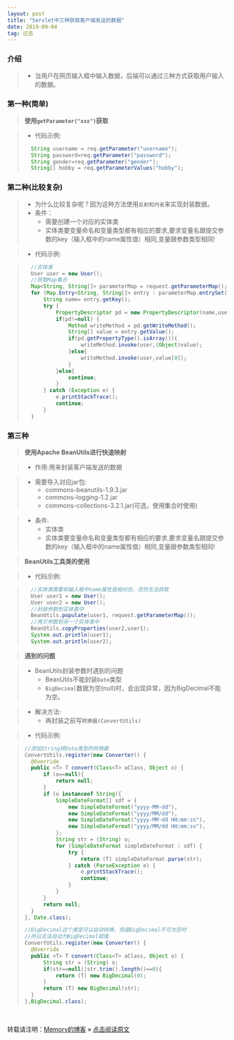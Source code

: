 ```yaml
---
layout: post
title: "Servlet中三种获取客户端发送的数据"
date: 2019-09-04
tag: 过去
---
```

### 介绍

> * 当用户在网页输入框中输入数据，后端可以通过三种方式获取用户输入的数据。

### 第一种(简单)

> **使用`getParameter("xxx")`获取**

> * 代码示例:
> ```java
>   String username = req.getParameter("username");
>   String password=req.getParameter("password");
>   String gender=req.getParameter("gender");
>   String[] hobby = req.getParameterValues("hobby");
> ```

### 第二种(比较复杂)

> * 为什么比较复杂呢？因为这种方法使用`反射和内省`来实现封装数据。
> * 条件：
>   - 需要创建一个对应的实体类
>   - 实体类要变量命名和变量类型都有相应的要求,要求变量名跟提交参数的key（输入框中的name属性值）相同,变量跟参数类型相同!

> * 代码示例:

>```java
>   //实体类
>   User user = new User();
>   //获取Map集合
>   Map<String, String[]> parameterMap = request.getParameterMap();
>   for (Map.Entry<String, String[]> entry : parameterMap.entrySet()) {
>       String name= entry.getKey();
>       try {
>           PropertyDescriptor pd = new PropertyDescriptor(name,user.getClass());
>           if(pd!=null) {
>               Method writeMethod = pd.getWriteMethod();
>               String[] value = entry.getValue();
>               if(pd.getPropertyType().isArray()){
>                   writeMethod.invoke(user,(Object)value);
>               }else{
>                   writeMethod.invoke(user,value[0]);
>               }
>           }else{
>               continue;
>           }
>       } catch (Exception e) {
>           e.printStackTrace();
>           continue;
>       }
>   }
>```

### 第三种

> **使用Apache BeanUtils进行快速映射**

> * 作用:用来封装客户端发送的数据

> * 需要导入对应jar包:
>   - commons-beanutils-1.9.3.jar
>   - commons-logging-1.2.jar
>   - commons-collections-3.2.1.jar(可选，使用集合时使用)

> * 条件:
>   - 实体类
>   - 实体类要变量命名和变量类型都有相应的要求,要求变量名跟提交参数的key（输入框中的name属性值）相同,变量跟参数类型相同!

> **BeanUtils工具类的使用**

> * 代码示例:

>```java
>   //实体类需要和输入框中name属性值相对应，否则无法获取
>   User user1 = new User();
>   User user2 = new User();
>   //封装参数到实体类中
>   BeanUtils.populate(user1, request.getParameterMap());
>   //拷贝参数到另一个实体类中
>   BeanUtils.copyProperties(user2,user1);	
>   System.out.println(user1);
>   System.out.println(user2);
>```

> **遇到的问题**

> * BeanUtils封装参数时遇到的问题
>   - BeanUtils不能封装`Date`类型
>   - `BigDecimal`数据为空(null)时，会出现异常，因为BigDecimal不能为空。

> * 解决方法:
>   - 再封装之前写`转换器(ConvertUtils)`

> * 代码示例:

>```java
>//添加String转Date类型的转换器
>ConvertUtils.register(new Converter() {
>   @Override
>   public <T> T convert(Class<T> aClass, Object o) {
>       if (o==null){
>           return null;
>       }
>       if (o instanceof String){
>           SimpleDateFormat[] sdf = {
>               new SimpleDateFormat("yyyy-MM-dd"),
>               new SimpleDateFormat("yyyy/MM/dd"),
>               new SimpleDateFormat("yyyy-MM-dd HH:mm:ss"),
>               new SimpleDateFormat("yyyy/MM/dd HH:mm:ss"),
>           };
>           String str = (String) o;
>           for (SimpleDateFormat simpleDateFormat : sdf) {
>               try {
>                   return (T) simpleDateFormat.parse(str);
>               } catch (ParseException e) {
>                   e.printStackTrace();
>                   continue;
>               }
>           }
>       }
>       return null;
>   }
>}, Date.class);
>
>//BigDecimal这个类型可以自动转换，但是BigDecimal不可为空时
>//所以无法自动为BigDecimal赋值
>ConvertUtils.register(new Converter() {
>   @Override
>   public <T> T convert(Class<T> aClass, Object o) {
>       String str = (String) o;
>       if(str==null||str.trim().length()==0){
>           return (T) new BigDecimal(0);
>       }
>       return (T) new BigDecimal(str);
>   }
>},BigDecimal.class);
>```



<br>
    
转载请注明：[Memory的博客](https://www.shendonghai.com) » [点击阅读原文](https://www.shendonghai.com/2019/09/Servlet%E4%B8%AD%E4%B8%89%E7%A7%8D%E8%8E%B7%E5%8F%96%E5%AE%A2%E6%88%B7%E7%AB%AF%E5%8F%91%E9%80%81%E7%9A%84%E6%95%B0%E6%8D%AE/) 